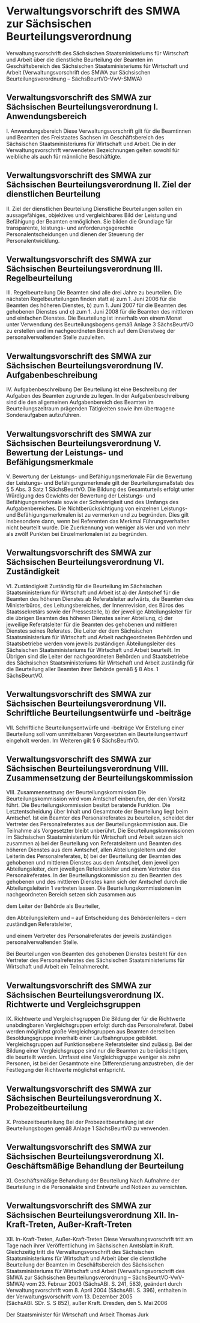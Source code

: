 # Verwaltungsvorschrift des SMWA zur Sächsischen Beurteilungsverordnung

Verwaltungsvorschrift des Sächsischen Staatsministeriums für Wirtschaft und Arbeit über die dienstliche Beurteilung der Beamten im Geschäftsbereich des Sächsischen Staatsministeriums für Wirtschaft und Arbeit (Verwaltungsvorschrift des SMWA zur Sächsischen Beurteilungsverordnung – SächsBeurtVO-VwV-SMWA)

## Verwaltungsvorschrift des SMWA zur Sächsischen Beurteilungsverordnung I. Anwendungsbereich

I. Anwendungsbereich Diese Verwaltungsvorschrift gilt für die Beamtinnen und Beamten des Freistaates Sachsen im Geschäftsbereich des Sächsischen Staatsministeriums für Wirtschaft und Arbeit. 
           Die in der Verwaltungsvorschrift verwendeten Bezeichnungen gelten sowohl für weibliche als auch für männliche Beschäftigte. 
## Verwaltungsvorschrift des SMWA zur Sächsischen Beurteilungsverordnung II. Ziel der dienstlichen Beurteilung

II. Ziel der dienstlichen Beurteilung Dienstliche Beurteilungen sollen ein aussagefähiges, objektives und vergleichbares Bild der Leistung und Befähigung der Beamten ermöglichen. Sie bilden die Grundlage für transparente, leistungs- und anforderungsgerechte Personalentscheidungen und dienen der Steuerung der Personalentwicklung. 
## Verwaltungsvorschrift des SMWA zur Sächsischen Beurteilungsverordnung III. Regelbeurteilung

III. Regelbeurteilung Die Beamten sind alle drei Jahre zu beurteilen. Die nächsten Regelbeurteilungen finden statt a) zum 1. Juni 2006 für die Beamten des höheren Dienstes, b) zum 1. Juni 2007 für die Beamten des gehobenen Dienstes und c) zum 1. Juni 2008 für die Beamten des mittleren und einfachen Dienstes. Die Beurteilung ist innerhalb von einem Monat unter Verwendung des Beurteilungsbogens gemäß Anlage 3 
          SächsBeurtVO zu erstellen und im nachgeordneten Bereich auf dem Dienstweg der personalverwaltenden Stelle zuzuleiten. 
## Verwaltungsvorschrift des SMWA zur Sächsischen Beurteilungsverordnung IV. Aufgabenbeschreibung

IV. Aufgabenbeschreibung Der Beurteilung ist eine Beschreibung der Aufgaben des Beamten zugrunde zu legen. In der Aufgabenbeschreibung sind die den allgemeinen Aufgabenbereich des Beamten im Beurteilungszeitraum prägenden Tätigkeiten sowie ihm übertragene Sonderaufgaben aufzuführen. 
## Verwaltungsvorschrift des SMWA zur Sächsischen Beurteilungsverordnung V. Bewertung der Leistungs- und Befähigungsmerkmale

V. Bewertung der Leistungs- und Befähigungsmerkmale Für die Bewertung der Leistungs- und Befähigungsmerkmale gilt der Beurteilungsmaßstab des § 5 Abs. 3 Satz 1 
          SächsBeurtVO. 
           Die Bildung des Gesamturteils erfolgt unter Würdigung des Gewichts der Bewertung der Leistungs- und Befähigungsmerkmale sowie der Schwierigkeit und des Umfangs des Aufgabenbereiches. Die Nichtberücksichtigung von einzelnen Leistungs- und Befähigungsmerkmalen ist zu vermerken und zu begründen. Dies gilt insbesondere dann, wenn bei Referenten das Merkmal Führungsverhalten nicht beurteilt wurde. 
           Die Zuerkennung von weniger als vier und von mehr als zwölf Punkten bei Einzelmerkmalen ist zu begründen. 
## Verwaltungsvorschrift des SMWA zur Sächsischen Beurteilungsverordnung VI. Zuständigkeit

VI. Zuständigkeit Zuständig für die Beurteilung im Sächsischen Staatsministerium für Wirtschaft und Arbeit ist a) der Amtschef für die Beamten des höheren Dienstes ab Referatsleiter aufwärts, die Beamten des Ministerbüros, des Leitungsbereiches, der Innenrevision, des Büros des Staatssekretärs sowie der Pressestelle, b) der jeweilige Abteilungsleiter für die übrigen Beamten des höheren Dienstes seiner Abteilung, c) der jeweilige Referatsleiter für die Beamten des gehobenen und mittleren Dienstes seines Referates. Die Leiter der dem Sächsischen Staatsministerium für Wirtschaft und Arbeit nachgeordneten Behörden und Staatsbetriebe werden vom jeweils zuständigen Abteilungsleiter des Sächsischen Staatsministeriums für Wirtschaft und Arbeit beurteilt. 
           Im Übrigen sind die Leiter der nachgeordneten Behörden und Staatsbetriebe des Sächsischen Staatsministeriums für Wirtschaft und Arbeit zuständig für die Beurteilung aller Beamten ihrer Behörde gemäß § 8 Abs. 1 
          SächsBeurtVO. 
## Verwaltungsvorschrift des SMWA zur Sächsischen Beurteilungsverordnung VII. Schriftliche Beurteilungsentwürfe und -beiträge

VII. Schriftliche Beurteilungsentwürfe und -beiträge Vor Erstellung einer Beurteilung soll vom unmittelbaren Vorgesetzten ein Beurteilungsentwurf eingeholt werden. Im Weiteren gilt § 6 
          SächsBeurtVO. 
## Verwaltungsvorschrift des SMWA zur Sächsischen Beurteilungsverordnung VIII. Zusammensetzung der Beurteilungskommission

VIII. Zusammensetzung der Beurteilungskommission Die Beurteilungskommission wird vom Amtschef einberufen, der den Vorsitz führt. Die Beurteilungskommission besitzt beratende Funktion. Die Letztentscheidung über Inhalt und Gesamtnote der Beurteilung liegt beim Amtschef. 
           Ist ein Beamter des Personalreferates zu beurteilen, scheidet der Vertreter des Personalreferates aus der Beurteilungskommission aus. Die Teilnahme als Vorgesetzter bleibt unberührt. 
           Die Beurteilungskommissionen im Sächsischen Staatsministerium für Wirtschaft und Arbeit setzen sich zusammen a) bei der Beurteilung von Referatsleitern und Beamten des höheren Dienstes aus dem Amtschef, allen Abteilungsleitern und der Leiterin des Personalreferates, b) bei der Beurteilung der Beamten des gehobenen und mittleren Dienstes aus dem Amtschef, dem jeweiligen Abteilungsleiter, dem jeweiligen Referatsleiter und einem Vertreter des Personalreferates. In der Beurteilungskommission zu den Beamten des gehobenen und des mittleren Dienstes kann sich der Amtschef durch die Abteilungsleiterin 1 vertreten lassen. 
           Die Beurteilungskommissionen im nachgeordneten Bereich setzen sich zusammen aus 
          
dem Leiter der Behörde als Beurteiler,
            
den Abteilungsleitern und – auf Entscheidung des Behördenleiters – dem zuständigen Referatsleiter,
            
und einem Vertreter des Personalreferates der jeweils zuständigen personalverwaltenden Stelle.
            
 Bei Beurteilungen von Beamten des gehobenen Dienstes besteht für den Vertreter des Personalreferates des Sächsischen Staatsministeriums für Wirtschaft und Arbeit ein Teilnahmerecht. 
## Verwaltungsvorschrift des SMWA zur Sächsischen Beurteilungsverordnung IX. Richtwerte und Vergleichsgruppen

IX. Richtwerte und Vergleichsgruppen Die Bildung der für die Richtwerte unabdingbaren Vergleichsgruppen erfolgt durch das Personalreferat. Dabei werden möglichst große Vergleichsgruppen aus Beamten derselben Besoldungsgruppe innerhalb einer Laufbahngruppe gebildet. Vergleichsgruppen auf Funktionsebene Referatsleiter sind zulässig. Bei der Bildung einer Vergleichsgruppe sind nur die Beamten zu berücksichtigen, die beurteilt werden. 
           Umfasst eine Vergleichsgruppe weniger als zehn Personen, ist bei der Gesamtnote eine Differenzierung anzustreben, die der Festlegung der Richtwerte möglichst entspricht. 
## Verwaltungsvorschrift des SMWA zur Sächsischen Beurteilungsverordnung X. Probezeitbeurteilung

X. Probezeitbeurteilung Bei der Probezeitbeurteilung ist der Beurteilungsbogen gemäß Anlage 1 
          SächsBeurtVO zu verwenden. 
## Verwaltungsvorschrift des SMWA zur Sächsischen Beurteilungsverordnung XI. Geschäftsmäßige Behandlung der Beurteilung

XI. Geschäftsmäßige Behandlung der Beurteilung Nach Aufnahme der Beurteilung in die Personalakte sind Entwürfe und Notizen zu vernichten. 
## Verwaltungsvorschrift des SMWA zur Sächsischen Beurteilungsverordnung XII. In-Kraft-Treten, Außer-Kraft-Treten

XII. In-Kraft-Treten, Außer-Kraft-Treten Diese Verwaltungsvorschrift tritt am Tage nach ihrer Veröffentlichung im Sächsischen Amtsblatt in Kraft. Gleichzeitig tritt die Verwaltungsvorschrift des Sächsischen Staatsministeriums für Wirtschaft und Arbeit über die dienstliche Beurteilung der Beamten im Geschäftsbereich des Sächsischen Staatsministeriums für Wirtschaft und Arbeit (Verwaltungsvorschrift des SMWA zur Sächsischen Beurteilungsverordnung – SächsBeurtVO-VwV-SMWA) vom 23. Februar 2003 (SächsABl. S. 241, 583), geändert durch Verwaltungsvorschrift vom 8. April 2004 (SächsABl. S. 396), enthalten in der Verwaltungsvorschrift vom 13. Dezember 2005 (SächsABl. SDr. S. S 852), außer Kraft. Dresden, den 5. Mai 2006

Der Staatsminister 
           für Wirtschaft und Arbeit 
           Thomas Jurk

